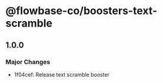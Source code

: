 # @flowbase-co/boosters-text-scramble

## 1.0.0

### Major Changes

- 1f04cef: Release text scramble booster
